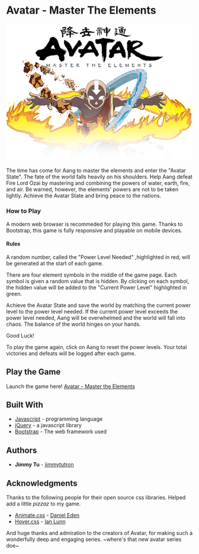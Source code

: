 # Avatar - Master The Elements

![logo](assets/imgs/avatar_state.png)

The time has come for Aang to master the elements and enter the "Avatar State". The fate of the world falls heavily on his shoulders. Help Aang defeat Fire Lord Ozai by mastering and combining the powers of water, earth, fire, and air. Be warned, however, the elements' powers are not to be taken lightly. Achieve the Avatar State and bring peace to the nations.

### How to Play

A modern web browser is recommeded for playing this game. Thanks to Bootstrap, this game is fully responsive and playable on mobile devices.

#### Rules

A random number, called the "Power Level Needed" ,highlighted in red, will be generated at the start of each game.

There are four element symbols in the middle of the game page. Each symbol is given a random value that is hidden. By clicking on each symbol, the hidden value will be added to the "Current Power Level" highlighted in green.

Achieve the Avatar State and save the world by matching the current power level to the power level needed. If the current power level exceeds the power level needed, Aang will be overwhelmed and the world will fall into chaos. The balance of the world hinges on your hands.

Good Luck!

To play the game again, click on Aang to reset the power levels.
Your total victories and defeats will be logged after each game.

## Play the Game
Launch the game here! [Avatar - Master the Elements](https://jimmytutron.github.io/AvatarMasterTheElements/) 

## Built With

* [Javascript](https://www.javascript.com/) - programming language
* [jQuery](https://jquery.com/) - a javascript library
* [Bootstrap](https://getbootstrap.com/) - The web framework used

## Authors

* **Jimmy Tu** - [jimmytutron](https://github.com/jimmytutron)


## Acknowledgments

Thanks to the following people for their open source css libraries. Helped add a little *_pizzaz_* to my game.

* [Animate.css](https://daneden.github.io/animate.css/) - [Daniel Eden](https://daneden.me/)
* [Hover.css](http://ianlunn.github.io/Hover/) - [Ian Lunn](https://github.com/IanLunn)

And huge thanks and admiration to the creators of Avatar, for making such a wonderfully deep and engaging series. ~where's that new avatar series doe~
